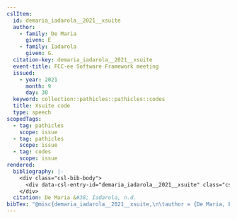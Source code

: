 ```yaml
---
cslItem:
  id: demaria_iadarola__2021__xsuite
  author:
    - family: De Maria
      given: E
    - family: Iadarola
      given: G.
  citation-key: demaria_iadarola__2021__xsuite
  event-title: FCC-ee Software Framework meeting
  issued:
    - year: 2021
      month: 9
      day: 30
  keyword: collection::pathicles::pathicles::codes
  title: Xsuite code
  type: speech
scopedTags:
  - tag: pathicles
    scope: issue
  - tag: pathicles
    scope: issue
  - tag: codes
    scope: issue
rendered:
  bibliography: |-
    <div class="csl-bib-body">
      <div data-csl-entry-id="demaria_iadarola__2021__xsuite" class="csl-entry">De Maria, E., &#38; Iadarola, G. n.d.. <i>Xsuite code</i>. FCC-ee Software Framework meeting.</div>
    </div>
  citation: De Maria &#38; Iadarola, n.d.
bibTex: "@misc{demaria_iadarola__2021__xsuite,\n\tauthor = {De Maria, E and Iadarola, G.},\n\ttitle = {Xsuite code},\n}\n\n"
---
```

